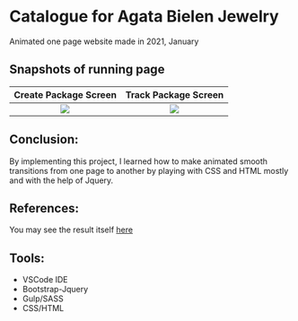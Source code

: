 # Catalogue for Agata Bielen Jewelry
Animated one page website made in 2021, January

## Snapshots of running page

Create Package Screen             |Track Package Screen            |
:-------------------------:|:-------------------------:
![](img/Main.png) |  ![](img/collectionswitch.png) 


## Conclusion:

By implementing this project, I learned how to make animated smooth transitions 
from one page to another by playing with CSS and HTML mostly and with the help of Jquery. 

## References:
You may see the result itself [here](https://naraomur.github.io/Catalog/)

## Tools:
 * VSCode IDE
 * Bootstrap-Jquery
 * Gulp/SASS
 * CSS/HTML

